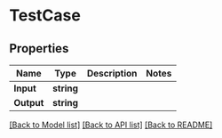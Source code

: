 # TestCase

## Properties

Name | Type | Description | Notes
------------ | ------------- | ------------- | -------------
**Input** | **string** |  | 
**Output** | **string** |  | 

[[Back to Model list]](../README.md#documentation-for-models) [[Back to API list]](../README.md#documentation-for-api-endpoints) [[Back to README]](../README.md)


